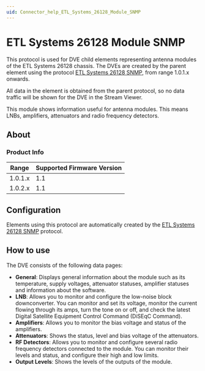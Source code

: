 ```yaml
---
uid: Connector_help_ETL_Systems_26128_Module_SNMP
---
```


# ETL Systems 26128 Module SNMP

This protocol is used for DVE child elements representing antenna modules of the ETL Systems 26128 chassis. The DVEs are created by the parent element using the protocol [ETL Systems 26128 SNMP](xref:Connector_help_ETL_Systems_26128_SNMP), from range 1.0.1.x onwards.

All data in the element is obtained from the parent protocol, so no data traffic will be shown for the DVE in the Stream Viewer.

This module shows information useful for antenna modules. This means LNBs, amplifiers, attenuators and radio frequency detectors.

## About

### Product Info

| Range | Supported Firmware Version |
|------------------|-----------------------------|
| 1.0.1.x          | 1.1                         |
| 1.0.2.x          | 1.1                         |

## Configuration

Elements using this protocol are automatically created by the [ETL Systems 26128 SNMP](xref:Connector_help_ETL_Systems_26128_SNMP) protocol.

## How to use

The DVE consists of the following data pages:

- **General**: Displays general information about the module such as its temperature, supply voltages, attenuator statuses, amplifier statuses and information about the software.
- **LNB**: Allows you to monitor and configure the low-noise block downconverter. You can monitor and set its voltage, monitor the current flowing through its amps, turn the tone on or off, and check the latest Digital Satellite Equipment Control Command (DiSEqC Command).
- **Amplifiers**: Allows you to monitor the bias voltage and status of the amplifiers.
- **Attenuators**: Shows the status, level and bias voltage of the attenuators.
- **RF Detectors**: Allows you to monitor and configure several radio frequency detectors connected to the module. You can monitor their levels and status, and configure their high and low limits.
- **Output Levels**: Shows the levels of the outputs of the module.
